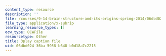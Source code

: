 ```yaml
---
content_type: resource
description: ''
file: /courses/9-14-brain-structure-and-its-origins-spring-2014/06dbd02436ba5958b648b0d18a7c2215_555144.vtt
file_type: application/x-subrip
learning_resource_types: []
ocw_type: OCWFile
resourcetype: Other
title: 3play caption file
uid: 06dbd024-36ba-5958-b648-b0d18a7c2215
---
```

